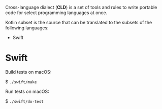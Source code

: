 Cross-language dialect (**CLD**) is a set of tools and rules to write
portable code for select programming languages at once.

Kotlin subset is the source that can be translated to the subsets of the following
languages:

* Swift

# Swift

Build tests on macOS:

$ `./swift/make`

Run tests on macOS:

$ `./swift/do-test`
